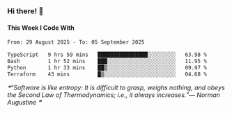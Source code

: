 ### Hi there! 👋

#### This Week I Code With
<!--START_SECTION:waka-->

```txt
From: 29 August 2025 - To: 05 September 2025

TypeScript   9 hrs 59 mins   ████████████████░░░░░░░░░   63.98 %
Bash         1 hr 52 mins    ███░░░░░░░░░░░░░░░░░░░░░░   11.95 %
Python       1 hr 33 mins    ██▒░░░░░░░░░░░░░░░░░░░░░░   09.97 %
Terraform    43 mins         █▒░░░░░░░░░░░░░░░░░░░░░░░   04.68 %
```

<!--END_SECTION:waka-->

<!--STARTS_HERE_QUOTE_README-->
<i>❝“Software is like entropy: It is difficult to grasp, weighs nothing, and obeys the Second Law of Thermodynamics; i.e., it always increases.”— Norman Augustine   ❞</i>
<!--ENDS_HERE_QUOTE_README-->
